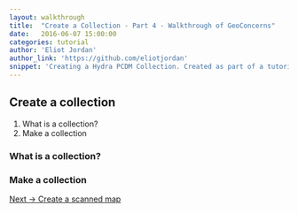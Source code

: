 ```yaml
---
layout: walkthrough
title:  "Create a Collection - Part 4 - Walkthrough of GeoConcerns"
date:   2016-06-07 15:00:00
categories: tutorial
author: 'Eliot Jordan'
author_link: 'https://github.com/eliotjordan'
snippet: 'Creating a Hydra PCDM Collection. Created as part of a tutorial series given as Walkthrough of GeoConcerns'
---
```


## Create a collection
  1. What is a collection?
  1. Make a collection

### What is a collection?

### Make a collection







<div class='flash-notice'>
  <a href="{% post_url 2016-06-07-create-a-scanned-map %}">Next → Create a scanned map</a>
</div>
